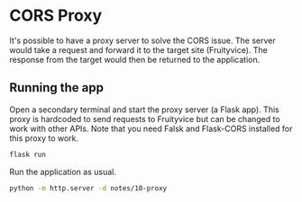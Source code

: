 # CORS Proxy

It's possible to have a proxy server to solve the CORS issue.
The server would take a request and forward it to the target site (Fruityvice).
The response from the target would then be returned to the application.

## Running the app

Open a secondary terminal and start the proxy server (a Flask app).
This proxy is hardcoded to send requests to Fruityvice but can be changed to work with other APIs.
Note that you need Falsk and Flask-CORS installed for this proxy to work.

```bash
flask run
```

Run the application as usual.

```bash
python -m http.server -d notes/10-proxy
```
